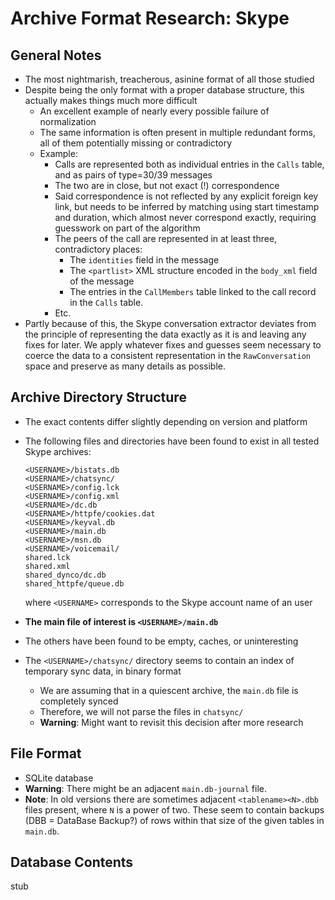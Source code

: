 Archive Format Research: Skype
==============================


General Notes
-------------

- The most nightmarish, treacherous, asinine format of all those studied
- Despite being the only format with a proper database structure, this actually makes things much more difficult
  - An excellent example of nearly every possible failure of normalization
  - The same information is often present in multiple redundant forms, all of them potentially missing or contradictory
  - Example:
    - Calls are represented both as individual entries in the `Calls` table, and as pairs of type=30/39 messages
    - The two are in close, but not exact (!) correspondence
    - Said correspondence is not reflected by any explicit foreign key link, but needs to be inferred by matching using start timestamp and duration, which almost never correspond exactly, requiring guesswork on part of the algorithm
    - The peers of the call are represented in at least three, contradictory places:
      - The `identities` field in the message
      - The `<partlist>` XML structure encoded in the `body_xml` field of the message
      - The entries in the `CallMembers` table linked to the call record in the `Calls` table.
    - Etc.
- Partly because of this, the Skype conversation extractor deviates from the principle of representing the data exactly as it is and leaving any fixes for later. We apply whatever fixes and guesses seem necessary to coerce the data to a consistent representation in the `RawConversation` space and preserve as many details as possible.


Archive Directory Structure
---------------------------

- The exact contents differ slightly depending on version and platform
- The following files and directories have been found to exist in all tested Skype archives:

  ```
  <USERNAME>/bistats.db
  <USERNAME>/chatsync/
  <USERNAME>/config.lck
  <USERNAME>/config.xml
  <USERNAME>/dc.db
  <USERNAME>/httpfe/cookies.dat
  <USERNAME>/keyval.db
  <USERNAME>/main.db
  <USERNAME>/msn.db
  <USERNAME>/voicemail/
  shared.lck
  shared.xml
  shared_dynco/dc.db
  shared_httpfe/queue.db
  ```

  where `<USERNAME>` corresponds to the Skype account name of an user

- **The main file of interest is `<USERNAME>/main.db`**
- The others have been found to be empty, caches, or uninteresting
- The `<USERNAME>/chatsync/` directory seems to contain an index of temporary sync data, in binary format
  - We are assuming that in a quiescent archive, the `main.db` file is completely synced
  - Therefore, we will not parse the files in `chatsync/`
  - **Warning**: Might want to revisit this decision after more research


File Format
-----------

- SQLite database
- **Warning**: There might be an adjacent `main.db-journal` file.
- **Note**: In old versions there are sometimes adjacent `<tablename><N>.dbb` files present, where `N` is a power of two. These seem to contain backups (DBB = DataBase Backup?) of rows within that size of the given tables in `main.db`.


Database Contents
-----------------

stub
